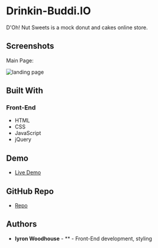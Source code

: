 # Drinkin-Buddi.IO

D'Oh! Nut Sweets is a mock donut and cakes online store.

## Screenshots
Main Page:

![landing page](screenshots/screencapture.png)

## Built With

### Front-End
* HTML
* CSS
* JavaScript
* jQuery

## Demo

- [Live Demo](https://sweets-master.now.sh/)

## GitHub Repo

- [Repo](https://github.com/W00DH0USE/D-Oh-Nut-Sweets)

## Authors

* **Iyron Woodhouse** - ** - Front-End development, styling
